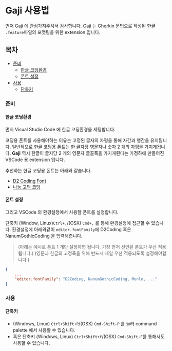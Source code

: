 # Gaji 사용법

먼저 Gaji 에 관심가져주셔서 감사합니다.
Gaji 는 Gherkin 문법으로 작성된 한글 `.feature`파일의 포맷팅을 위한 extension 입니다.

## 목차

- [준비](#준비)
  - [한글 코딩환경](#한글-코딩환경)
  - [폰트 설정](#폰트-설정)
- [사용](#사용)
  - [단축키](#단축키)

### 준비

#### 한글 코딩환경

먼저 Visual Studio Code 에 한글 코딩환경을 세팅합니다.

코딩용 폰트를 사용해야하는 이유는 고정된 글자의 자평을 통해 자간과 행간을 유지됩니다.
일반적으로 한글 코딩용 폰트는 한 글자당 영문자나 숫자 2 개의 자평을 가지게됩니다.
**Gaji** 역시 한글이 글자당 2 개의 영문자 글꼴폭을 가지게된다는 가정하에 만들어진 VSCode 용 extension 입니다.

추천하는 한글 코딩용 폰트는 아래와 같습니다.

- [D2 Coding Font](https://github.com/naver/d2codingfont)
- [나눔 고딕 코딩](https://github.com/naver/nanumfont)

#### 폰트 설정

그리고 VSCode 의 환경설정에서 사용할 폰트를 설정합니다.

단축키 (Window, Linux)`Ctrl+,`/(OSX) `Cmd+,` 를 통해 환경설정에 접근할 수 있습니다.
환경설정에 아래와같이 `editor.fontFamily`에 D2Coding 혹은 NanumGothicCoding 을 입력해줍니다.

> (아래는 예시로 폰트 1 개만 설정하면 됩니다. 가장 먼저 선언된 폰트가 우선 적용됩니다.)
> (영문과 한글의 고정폭을 위해 반드시 제일 우선 적용되도록 설정해야합니다.)

```json
{
    ...
    "editor.fontFamily": "D2Coding, NanumGothicCoding, Menlo, ..."
}
```

### 사용

#### 단축키

- (Windows, Linux) `Ctrl+Shift+P`/(OSX) `Cmd-Shift-P` 를 눌러 command palette 에서 사용할 수 있습니다.
- 혹은 단축키 (Windows, Linux) `Ctrl+Shift+f`/(OSX) `Cmd-Shift-F`를 통해서도 사용할 수 있습니다.
